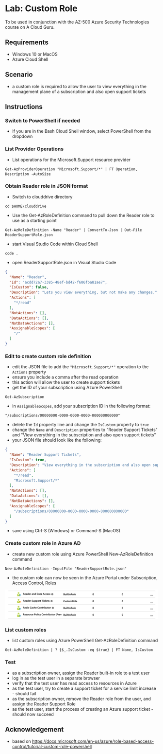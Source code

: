 # Lab: Custom Role

To be used in conjunction with the AZ-500 Azure Security Technologies course on A Cloud Guru.

## Requirements
* Windows 10 or MacOS
* Azure Cloud Shell

## Scenario
* a custom role is required to allow the user to view everything in the management plane of a subscription and also open support tickets

## Instructions

### Switch to PowerShell if needed
* If you are in the Bash Cloud Shell window, select PowerShell from the dropdown

### List Provider Operations
* List operations for the Microsoft.Support resource provider
```
Get-AzProviderOperation "Microsoft.Support/*" | FT Operation, Description -AutoSize
```

### Obtain Reader role in JSON format
* Switch to clouddrive directory
```
cd $HOME\clouddrive
```
* Use the Get-AzRoleDefinition command to pull down the Reader role to use as a starting point
```
Get-AzRoleDefinition -Name "Reader" | ConvertTo-Json | Out-File ReaderSupportRole.json
```
* start Visual Studio Code within Cloud Shell
```
code .
```
* open ReaderSupportRole.json in Visual Studio Code
```json
{
  "Name": "Reader",
  "Id": "acdd72a7-3385-48ef-bd42-f606fba81ae7",
  "IsCustom": false,
  "Description": "Lets you view everything, but not make any changes.",
  "Actions": [
    "*/read"
  ],
  "NotActions": [],
  "DataActions": [],
  "NotDataActions": [],
  "AssignableScopes": [
    "/"
  ]
}
```

### Edit to create custom role definition
* edit the JSON file to add the `"Microsoft.Support/*"` operation to the `Actions` property
* ensure you include a comma after the read operation
* this action will allow the user to create support tickets
* get the ID of your subscription using Azure PowerShell
```
Get-AzSubscription
```
* in `AssignableScopes`, add your subscription ID in the following format:
```
"/subscriptions/00000000-0000-0000-0000-000000000000"
```
* delete the `Id` property line and change the `IsCustom` property to `true`
* change the `Name` and `Description` properties to "Reader Support Tickets" and "View everything in the subscription and also open support tickets"
* your JSON file should look like the following:
```json
{
  "Name": "Reader Support Tickets",
  "IsCustom": true,
  "Description": "View everything in the subscription and also open support tickets.",
  "Actions": [
    "*/read",
    "Microsoft.Support/*"
  ],
  "NotActions": [],
  "DataActions": [],
  "NotDataActions": [],
  "AssignableScopes": [
    "/subscriptions/00000000-0000-0000-0000-000000000000"
  ]
}
```
* save using Ctrl-S (Windows) or Command-S (MacOS)

### Create custom role in Azure AD
* create new custom role using Azure PowerShell New-AzRoleDefinition command
```
New-AzRoleDefinition -InputFile "ReaderSupportRole.json"
```
* the custom role can now be seen in the Azure Portal under Subscription, Access Control, Roles

![Alt text](custom-role.png?raw=true "Custom Resource Role")

### List custom roles
* list custom roles using Azure PowerShell Get-AzRoleDefinition command
```
Get-AzRoleDefinition | ? {$_.IsCustom -eq $true} | FT Name, IsCustom
```

### Test
* as a subscription owner, assign the Reader built-in role to a test user
* log in as the test user in a separate browser
* verify that the test user has read access to resources in Azure
* as the test user, try to create a support ticket for a service limit increase - should fail
* as the subscription owner, remove the Reader role from the user, and assign the Reader Support Role
* as the test user, start the process of creating an Azure support ticket - should now succeed

## Acknowledgement
* based on https://docs.microsoft.com/en-us/azure/role-based-access-control/tutorial-custom-role-powershell
